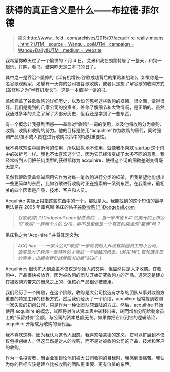 # 获得的真正含义是什么——布拉德·菲尔德

> 原文:[http://www . feld . com/archives/2015/07/acquihire-really-means . html？UTM _ source = Wanqu . co&UTM _ campaign = Wanqu+Daily&UTM _ medium = website](http://www.feld.com/archives/2015/07/acquihire-really-means.html?utm_source=wanqu.co&utm_campaign=Wanqu+Daily&utm_medium=website)

我希望你昨天过了一个愉快的 7 月 4 日。艾米和我在朗蒙特躲了一整天，和狗一起玩，打盹，看书。结果昨天是三本书的日子。

其中之一是乔治·t·盖修的《半有机增长:谷歌成功背后的策略和战略》。如果你是一名谷歌观察家，渴望有一天你的公司被谷歌收购，或者只是想了解谷歌的收购方式(盖修称之为“半有机增长”)，这是一本值得一读的书。

盖修涵盖了谷歌收购的详细历史，以及如何思考这些收购的框架。很全面，做得很好。我们是提到的几家公司的投资者，盖修了解细节和大致情况，是正确的。虽然我通过多年的关注了解了大部分历史，但我还是学到了一些东西。

有一个概念让我感到困惑——盖修对“收购”一词的使用，以及他将收购分为收购、收购、收购和收购的努力。他的目标是使用“acquihire”作为收购的替代，同时强调产品/技术或人员在进行收购决策中的相对重要性。

我不喜欢短语中破折号的使用，所以固执地不使用，就像[我不喜欢 startup](https://feld.com/archives/2012/12/its-startup-not-start-up-or-start-up.html) 这个词中的破折号一样。我也不太喜欢这个词，因为它已经演变成了太多不同的意思。我经常听到人们把任何类型的获得都称为 acquihire，使得这个词的细微差别变得毫无意义。

虽然我很欣赏盖修试图用它作为对每一笔收购进行分类的框架，但我希望他能想出一些更简单的东西，比如谷歌进行收购时正在搜索的一系列东西。在我看来，最相关的四个因素是产品、技术、客户和人员。

Acquihire 实际上只指这些东西中的一个，那就是人。我能找到的这个短语的最早用法是在 2005 年雷克斯·吊床的帖子[谷歌收购(？)Dodgeball.com](https://www.rexblog.com/2005/05/11/14055)。

> *谷歌收购(？)Dodgeball.com:但说真的……当一家市值 641 亿美元的上市公司“收购”一家两个人的* *公司，那不是更像是一个有签约奖金的“雇佣”吗？*

吊床称之为“Acq-hire ”,并将其定义为:

> *ACQ hire——一家大公司“收购”一家除创始人外没有其他员工的小公司，通常是为了获得一些特殊的才能或一个很酷的概念。(另见:NFL 首轮选秀签约奖金；出版者竞价战后图书出版“前进”。)*

Acquihires 很快扩大到涵盖不仅仅是创始人的交易，但显然只是人才收购。在收购中，产品很快被放弃，因为被收购的团队开始研究收购方的产品。通常这是建立在被收购方带来的概念之上的，但核心产品很少被使用。

我们经历了一个阶段，在这个阶段，收购是大公司挑选有才华的团队从事对收购方重要的特定工作的积极方式。然后我们经历了一个阶段，acquihire 经常提到收购一家失败的初创公司，只是作为一种让团队软着陆的方式。然后，acquihire 开始使用 acquihire 的概念，试图将对价从资本表中转移出来，转而增加分配给剩余员工的“保留对价”金额，与公司的资本总额无关。如果你把它带到它的逻辑结论，acquihire 开始成为收购的替代品。

我不喜欢这样，因为我认为这令人困惑。我喜欢哈蒙德的定义，它可以扩展到不仅仅包括创始人。但这显然是对人的收购，而不是对被收购公司的产品、技术和客户的收购。

作为一名投资者，当企业家谈论他们被大公司收购的目标时，我感到很痛苦。我认为你的目标应该是建立比被收购的团队更重要、更有价值的东西。